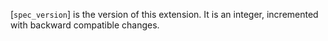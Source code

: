 [`spec_version`] is the version of this extension.
It is an integer, incremented with backward compatible changes.